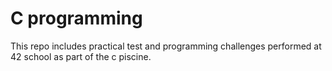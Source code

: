 # C programming 

This repo includes practical test and programming challenges performed at 42 school as part of the c piscine. 
